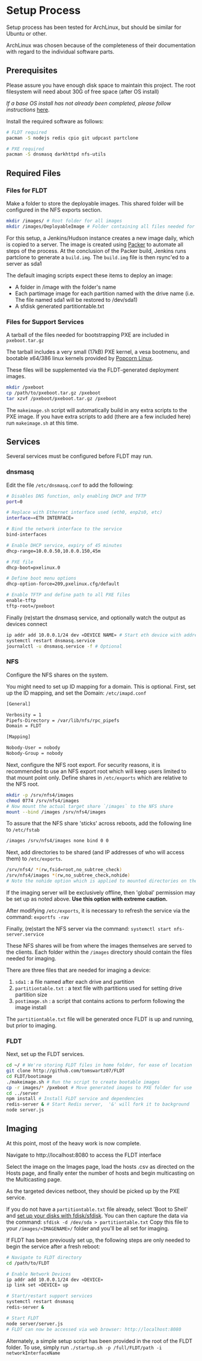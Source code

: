 # Setup Process

Setup process has been tested for ArchLinux, but should be similar for Ubuntu or other.

ArchLinux was chosen because of the completeness of their documentation with regard to the individual software parts.

## Prerequisites

Please assure you have enough disk space to maintain this project.
The root filesystem will need about 30G of free space (after OS install)

*If a base OS install has not already been completed, please follow instructions* [here](https://wiki.archlinux.org/index.php/Beginners_Guide).

Install the required software as follows:

```bash
# FLDT required
pacman -S nodejs redis cpio git udpcast partclone

# PXE required
pacman -S dnsmasq darkhttpd nfs-utils
```

## Required Files

### Files for FLDT
Make a folder to store the deployable images. This shared folder will be configured in the NFS exports section.
```bash
mkdir /images/ # Root folder for all images
mkdir /images/DeployableImage # Folder containing all files needed for DeployableImage's image
```
For this setup, a Jenkins/Hudson instance creates a new image daily, which is copied to a server.
The image is created using [Packer](http://packer.io) to automate all steps of the process.
At the conclusion of the Packer build, Jenkins runs partclone to generate a `build.img`.
The `build.img` file is then rsync'ed to a server as sda1

The default imaging scripts expect these items to deploy an image:

* A folder in /image with the folder's name
* Each partimage image for each partition named with the drive name (i.e. The file named sda1 will be restored to /dev/sda1)
* A sfdisk generated partitiontable.txt


### Files for Support Services
A tarball of the files needed for bootstrapping PXE are included in `pxeboot.tar.gz`

The tarball includes a very small (17kB) PXE kernel, a vesa bootmenu, and bootable x64/386 linux kernels provided by [Popcorn Linux](http://www.popcornlinux.org/).

These files will be supplemented via the FLDT-generated deployment images.
```bash
mkdir /pxeboot
cp /path/to/pxeboot.tar.gz /pxeboot
tar xzvf /pxeboot/pxeboot.tar.gz /pxeboot
```
The `makeimage.sh` script will automatically build in any extra scripts to the PXE image.
If you have extra scripts to add (there are a few included here) run `makeimage.sh` at this time.

## Services

Several services must be configured before FLDT may run.

### dnsmasq
Edit the file `/etc/dnsmasq.conf` to add the following:
```bash
# Disables DNS function, only enabling DHCP and TFTP
port=0

# Replace with Ethernet interface used (eth0, enp2s0, etc)
interface=«ETH INTERFACE»

# Bind the network interface to the service
bind-interfaces

# Enable DHCP service, expiry of 45 minutes
dhcp-range=10.0.0.50,10.0.0.150,45m

# PXE file
dhcp-boot=pxelinux.0

# Define boot menu options
dhcp-option-force=209,pxelinux.cfg/default

# Enable TFTP and define path to all PXE files
enable-tftp
tftp-root=/pxeboot
```
Finally (re)start the dnsmasq service, and optionally watch the output as devices connect
```bash
ip addr add 10.0.0.1/24 dev «DEVICE NAME» # Start eth device with address for PXE booting
systemctl restart dnsmasq.service
journalctl -u dnsmasq.service -f # Optional
```

### NFS
Configure the NFS shares on the system.

You might need to set up ID mapping for a domain. This is optional.
First, set up the ID mapping, and set the Domain: `/etc/imapd.conf`
```bash
[General]

Verbosity = 1
Pipefs-Directory = /var/lib/nfs/rpc_pipefs
Domain = FLDT

[Mapping]

Nobody-User = nobody
Nobody-Group = nobody
```

Next, configure the NFS root export. For security reasons, it is recommended to use an NFS export root which will keep users limited to that mount point only.
Define shares in `/etc/exports` which are relative to the NFS root.

```bash
mkdir -p /srv/nfs4/images
chmod 0774 /srv/nfs4/images
# Now mount the actual target share `/images` to the NFS share
mount --bind /images /srv/nfs4/images
```

To assure that the NFS share 'sticks' across reboots, add the following line to `/etc/fstab`
```bash
/images /srv/nfs4/images none bind 0 0
```

Next, add directories to be shared (and IP addresses of who will access them) to `/etc/exports`.

```bash
/srv/nfs4/ *(rw,fsid=root,no_subtree_check)
/srv/nfs4/images *(rw,no_subtree_check,nohide)
# Note the nohide option which is applied to mounted directories on the file system.
```
If the imaging server will be exclusively offline, then 'global' permission may be set up as noted above. **Use this option with extreme caution.**

After modifying `/etc/exports`, it is necessary to refresh the service via the command: `exportfs -rav`

Finally, (re)start the NFS server via the command: `systemctl start nfs-server.service`

These NFS shares will be from where the images themselves are served to the clients.
Each folder within the `/images` directory should contain the files needed for imaging.

There are three files that are needed for imaging a device:

1. `sda1` : a file named after each drive and partition
2. `partitiontable.txt` : a text file with partitions used for setting drive partition size
3. `postimage.sh` : a script that contains actions to perform following the image install

The `partitiontable.txt` file will be generated once FLDT is up and running, but prior to imaging.

### FLDT
Next, set up the FLDT services.
```bash
cd ~/ # We're storing FLDT files in home folder, for ease of location
git clone http://github.com/tomswartz07/FLDT
cd FLDT/bootimage
./makeimage.sh # Run the script to create bootable images
cp -r images/* /pxeboot # Move generated images to PXE folder for use
cd ../server
npm install # Install FLDT service and dependencies
redis-server & # Start Redis server,  '&' will fork it to background
node server.js
```

## Imaging
At this point, most of the heavy work is now complete.

Navigate to http://localhost:8080 to access the FLDT interface

Select the image on the Images page, load the hosts .csv as directed on the Hosts page, and finally enter the number of hosts and begin multicasting on the Multicasting page.

As the targeted devices netboot, they should be picked up by the PXE service.

If you do not have a `partitiontable.txt` file already, select 'Boot to Shell' and [set up your disks with fdisk/sfdisk](https://wiki.archlinux.org/index.php/Partitioning#Fdisk_usage_summary).
You can then capture the data via the command: `sfdisk -d /dev/sda > partitiontable.txt`
Copy this file to your `/images/<IMAGENAME>/` folder and you'll be all set for imaging.

If FLDT has been previously set up, the following steps are only needed to begin the service after a fresh reboot:
```bash
# Navigate to FLDT directory
cd /path/to/FLDT

# Enable Network Devices
ip addr add 10.0.0.1/24 dev «DEVICE»
ip link set «DEVICE» up

# Start/restart support services
systemctl restart dnsmasq
redis-server &

# Start FLDT
node server/server.js
# FLDT can now be accessed via web browser: http://localhost:8080
```
Alternately, a simple setup script has been provided in the root of the FLDT folder.
To use, simply run `./startup.sh -p /full/FLDT/path -i networkInterfaceName`
